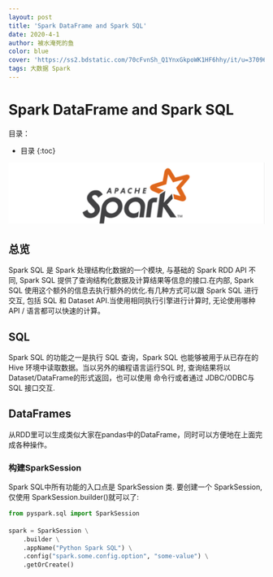 ```yaml
---
layout: post
title: 'Spark DataFrame and Spark SQL'
date: 2020-4-1
author: 被水淹死的鱼
color: blue
cover: 'https://ss2.bdstatic.com/70cFvnSh_Q1YnxGkpoWK1HF6hhy/it/u=370960796,3925594138&fm=26&gp=0.jpg'
tags: 大数据 Spark
---
```


# Spark DataFrame and Spark SQL

目录：
* 目录
{:toc}

![](../assets/hdfs/spark.png)

## 总览
Spark SQL 是 Spark 处理结构化数据的一个模块, 与基础的 Spark RDD API 不同, Spark SQL 提供了查询结构化数据及计算结果等信息的接口.在内部, Spark SQL 使用这个额外的信息去执行额外的优化.有几种方式可以跟 Spark SQL 进行交互, 包括 SQL 和 Dataset API.当使用相同执行引擎进行计算时, 无论使用哪种 API / 语言都可以快速的计算。

## SQL
Spark SQL 的功能之一是执行 SQL 查询，Spark SQL 也能够被用于从已存在的 Hive 环境中读取数据。当以另外的编程语言运行SQL 时, 查询结果将以 Dataset/DataFrame的形式返回，也可以使用 命令行或者通过 JDBC/ODBC与 SQL 接口交互.

## DataFrames
从RDD里可以生成类似大家在pandas中的DataFrame，同时可以方便地在上面完成各种操作。

### 构建SparkSession

Spark SQL中所有功能的入口点是 SparkSession 类. 要创建一个 SparkSession, 仅使用 SparkSession.builder()就可以了:

```python
from pyspark.sql import SparkSession

spark = SparkSession \
    .builder \
    .appName("Python Spark SQL") \
    .config("spark.some.config.option", "some-value") \
    .getOrCreate()
```
